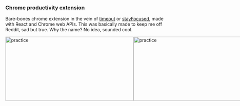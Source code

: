 ### Chrome productivity extension
Bare-bones chrome extension in the vein of [timeout](https://chrome.google.com/webstore/detail/time-out-page-blocker/hoeinipdpcnbifnmdkfbgmpaccbjpinl?hl=en-GB) or [stayFocused](https://chrome.google.com/webstore/detail/stayfocusd-block-distract/laankejkbhbdhmipfmgcngdelahlfoji), made with React and Chrome web APIs. This was basically made to keep me off Reddit, sad but true. Why the name? No idea, sounded cool.

<div style="display: flex;">
    <img height="200px" width="400px" src="https://i.imgur.com/gXCWXCh.png" alt="practice">
    <img height="200px" width="400px" src="https://i.imgur.com/5W1wEWb.png" alt="practice">
</div>

